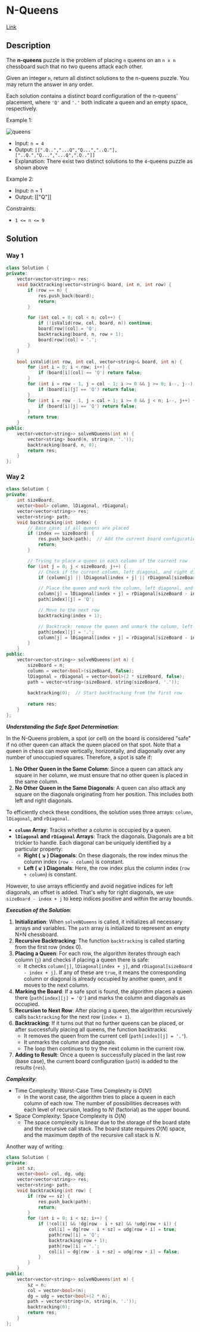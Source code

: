 # N-Queens

[Link](https://leetcode.com/problems/n-queens/description/)

## Description

The **n-queens** puzzle is the problem of placing `n` queens on an `n x n` chessboard such that no two queens attack each other.

Given an integer `n`, return all distinct solutions to the n-queens puzzle. You may return the answer in any order.

Each solution contains a distinct board configuration of the n-queens' placement, where `'Q'` and `'.'` both indicate a queen and an empty space, respectively.

Example 1:

![queens](./queens.jpg)

- Input: `n = 4`
- Output: `[[".Q..","...Q","Q...","..Q."],["..Q.","Q...","...Q",".Q.."]]`
- Explanation: There exist two distinct solutions to the `4`-queens puzzle as shown above

Example 2:

- Input: n = 1
- Output: [["Q"]]

Constraints:

- `1 <= n <= 9`

## Solution

### Way 1

```C++
class Solution {
private:
    vector<vector<string>> res;
    void backtracking(vector<string>& board, int n, int row) {
        if (row == n) {
            res.push_back(board);
            return;
        }

        for (int col = 0; col < n; col++) {
            if (!isValid(row, col, board, n)) continue;
            board[row][col] = 'Q';
            backtracking(board, n, row + 1);
            board[row][col] = '.';
        }
    }

    bool isValid(int row, int col, vector<string>& board, int n) {
        for (int i = 0; i < row; i++) {
            if (board[i][col] == 'Q') return false;
        }
        for (int i = row - 1, j = col - 1; i >= 0 && j >= 0; i--, j--) {
            if (board[i][j] == 'Q') return false;
        }
        for (int i = row - 1, j = col + 1; i >= 0 && j < n; i--, j++) {
            if (board[i][j] == 'Q') return false;
        }
        return true;
    }
public:
    vector<vector<string>> solveNQueens(int n) {
        vector<string> board(n, string(n, '.'));
        backtracking(board, n, 0);
        return res;
    }
};
```

### Way 2

```C++
class Solution {
private:
    int sizeBoard;
    vector<bool> column, lDiagonal, rDiagonal;
    vector<vector<string>> res;
    vector<string> path;
    void backtracking(int index) {
        // Base case: if all queens are placed
        if (index == sizeBoard) {
            res.push_back(path);  // Add the current board configuration to the result
            return;
        }

        // Trying to place a queen in each column of the current row
        for (int j = 0; j < sizeBoard; j++) {
            // Check if the current column, left diagonal, and right diagonal are safe
            if (column[j] || lDiagonal[index + j] || rDiagonal[sizeBoard - index + j]) continue;

            // Place the queen and mark the column, left diagonal, and right diagonal as occupied
            column[j] = lDiagonal[index + j] = rDiagonal[sizeBoard - index + j] = true;
            path[index][j] = 'Q';

            // Move to the next row
            backtracking(index + 1);

            // Backtrack: remove the queen and unmark the column, left diagonal, and right diagonal
            path[index][j] = '.';
            column[j] = lDiagonal[index + j] = rDiagonal[sizeBoard - index + j] = false;
        }
    }
public:
    vector<vector<string>> solveNQueens(int n) {
        sizeBoard = n;
        column = vector<bool>(sizeBoard, false);
        lDiagonal = rDiagonal = vector<bool>(2 * sizeBoard, false);
        path = vector<string>(sizeBoard, string(sizeBoard, '.'));
        
        backtracking(0);  // Start backtracking from the first row
        
        return res;
    }
};
```

***Understanding the Safe Spot Determination***:

In the N-Queens problem, a spot (or cell) on the board is considered "safe" if no other queen can attack the queen placed on that spot. Note that a queen in chess can move vertically, horizontally, and diagonally over any number of unoccupied squares. Therefore, a spot is safe if:

1. **No Other Queen in the Same Column**: Since a queen can attack any square in her column, we must ensure that no other queen is placed in the same column.
2. **No Other Queen in the Same Diagonals**: A queen can also attack any square on the diagonals originating from her position. This includes both left and right diagonals.

To efficiently check these conditions, the solution uses three arrays: `column`, `lDiagonal`, and `rDiagonal`.

- **`column` Array**: Tracks whether a column is occupied by a queen.
- **`lDiagonal` and `rDiagonal` Arrays**: Track the diagonals. Diagonals are a bit trickier to handle. Each diagonal can be uniquely identified by a particular property:
    - **Right ( $\searrow$ ) Diagonals**: On these diagonals, the row index minus the column index (`row - column`) is constant.
    - **Left ( $\swarrow$ ) Diagonals**: Here, the row index plus the column index (`row + column`) is constant.

However, to use arrays efficiently and avoid negative indices for left diagonals, an offset is added. That's why for right diagonals, we use `sizeBoard - index + j` to keep indices positive and within the array bounds.

***Execution of the Solution***:

1. **Initialization**: When `solveNQueens` is called, it initializes all necessary arrays and variables. The `path` array is initialized to represent an empty N×N chessboard.
2. **Recursive Backtracking**: The function `backtracking` is called starting from the first row (index 0).
3. **Placing a Queen**: For each row, the algorithm iterates through each column (`j`) and checks if placing a queen there is safe:
    - It checks `column[j]`, `lDiagonal[index + j]`, and `rDiagonal[sizeBoard - index + j]`. If any of these are `true`, it means the corresponding column or diagonal is already occupied by another queen, and it moves to the next column.
4. **Marking the Board**: If a safe spot is found, the algorithm places a queen there (`path[index][j] = 'Q'`) and marks the column and diagonals as occupied.
5. **Recursion to Next Row**: After placing a queen, the algorithm recursively calls `backtracking` for the next row (`index + 1`).
6. **Backtracking**: If it turns out that no further queens can be placed, or after successfully placing all queens, the function backtracks:
    - It removes the queen from the current cell (`path[index][j] = '.'`).
    - It unmarks the column and diagonals.
    - The loop then continues to try the next column in the current row.
7. **Adding to Result**: Once a queen is successfully placed in the last row (base case), the current board configuration (`path`) is added to the results (`res`).

***Complexity***:

- Time Complexity: Worst-Case Time Complexity is $O(N!)$
    - In the worst case, the algorithm tries to place a queen in each column of each row. The number of possibilities decreases with each level of recursion, leading to $N!$ (factorial) as the upper bound.
- Space Complexity: Space Complexity is $O(N)$
    - The space complexity is linear due to the storage of the board state and the recursive call stack. The board state requires $O(N)$ space, and the maximum depth of the recursive call stack is $N$.

Another way of writing:

```C++
class Solution {
private:
    int sz;
    vector<bool> col, dg, udg;
    vector<vector<string>> res;
    vector<string> path;
    void backtracking(int row) {
        if (row == sz) {
            res.push_back(path);
            return;
        }
        for (int i = 0; i < sz; i++) {
            if (!col[i] && !dg[row - i + sz] && !udg[row + i]) {
                col[i] = dg[row - i + sz] = udg[row + i] = true;
                path[row][i] = 'Q';
                backtracking(row + 1);
                path[row][i] = '.';
                col[i] = dg[row - i + sz] = udg[row + i] = false;
            }
        }
    }
public:
    vector<vector<string>> solveNQueens(int n) {
        sz = n;
        col = vector<bool>(n);
        dg = udg = vector<bool>(2 * n);
        path = vector<string>(n, string(n, '.'));
        backtracking(0);
        return res;
    }
};
```
